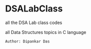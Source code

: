 # DSALabClass

all the DSA Lab class codes

all Data Structures topics in C language

`Author: Dipankar Das`
